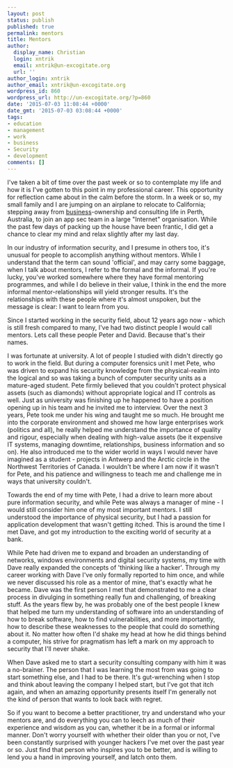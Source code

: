 ```yaml
---
layout: post
status: publish
published: true
permalink: mentors
title: Mentors
author:
  display_name: Christian
  login: xntrik
  email: xntrik@un-excogitate.org
  url: ''
author_login: xntrik
author_email: xntrik@un-excogitate.org
wordpress_id: 860
wordpress_url: http://un-excogitate.org/?p=860
date: '2015-07-03 11:08:44 +0000'
date_gmt: '2015-07-03 03:08:44 +0000'
tags:
- education
- management
- work
- business
- Security
- development
comments: []
---
```

<p>I've taken a bit of time over the past week or so to contemplate my life and how it is I've gotten to this point in my professional career. This opportunity for reflection came about in the calm before the storm. In a week or so, my small family and I are jumping on an airplane to relocate to California; stepping away from <a href="https://www.asteriskinfosec.com.au/">business</a>-ownership and consulting life in Perth, Australia, to join an app sec team in a large "Internet" organisation. While the past few days of packing up the house have been frantic, I did get a chance to clear my mind and relax slightly after my last day.</p>
<p>In our industry of information security, and I presume in others too, it's unusual for people to accomplish anything without mentors. While I understand that the term can sound 'official', and may carry some baggage, when I talk about mentors, I refer to the formal and the informal. If you're lucky, you've worked somewhere where they have formal mentoring programmes, and while I do believe in their value, I think in the end the more informal mentor-relationships will yield stronger results. It's the relationships with these people where it's almost unspoken, but the message is clear: I want to learn from you.</p>
<p>Since I started working in the security field, about 12 years ago now - which is still fresh compared to many, I've had two distinct people I would call mentors. Lets call these people Peter and David. Because that's their names.</p>
<p>I was fortunate at university. A lot of people I studied with didn't directly go to work in the field. But during a computer forensics unit I met Pete, who was driven to expand his security knowledge from the physical-realm into the logical and so was taking a bunch of computer security units as a mature-aged student. Pete firmly believed that you couldn't protect physical assets (such as diamonds) without appropriate logical and IT controls as well.  Just as university was finishing up he happened to have a position opening up in his team and he invited me to interview. Over the next 3 years, Pete took me under his wing and taught me so much. He brought me into the corporate environment and showed me how large enterprises work (politics and all), he really helped me understand the importance of quality and rigour, especially when dealing with high-value assets (be it expensive IT systems, managing downtime, relationships, business information and so on). He also introduced me to the wider world in ways I would never have imagined as a student - projects in Antwerp and the Arctic circle in the Northwest Territories of Canada. I wouldn't be where I am now if it wasn't for Pete, and his patience and willingness to teach me and challenge me in ways that university couldn't.</p>
<p>Towards the end of my time with Pete, I had a drive to learn more about pure information security, and while Pete was always a manager of mine - I would still consider him one of my most important mentors. I still understood the importance of physical security, but I had a passion for application development that wasn't getting itched. This is around the time I met Dave, and got my introduction to the exciting world of security at a bank.</p>
<p>While Pete had driven me to expand and broaden an understanding of networks, windows environments and digital security systems, my time with Dave really expanded the concepts of 'thinking like a hacker'. Through my career working with Dave I've only formally reported to him once, and while we never discussed his role as a mentor of mine, that's exactly what he became. Dave was the first person I met that demonstrated to me a clear process in divulging in something really fun and challenging, of breaking stuff. As the years flew by, he was probably one of the best people I knew that helped me turn my understanding of software into an understanding of how to break software, how to find vulnerabilities, and more importantly, how to describe these weaknesses to the people that could do something about it. No matter how often I'd shake my head at how he did things behind a computer, his strive for pragmatism has left a mark on my approach to security that I'll never shake. </p>
<p>When Dave asked me to start a security consulting company with him it was a no-brainer. The person that I was learning the most from was going to start something else, and I had to be there. It's gut-wrenching when I stop and think about leaving the company I helped start, but I've got that itch again, and when an amazing opportunity presents itself I'm generally not the kind of person that wants to look back with regret. </p>
<p>So if you want to become a better practitioner, try and understand who your mentors are, and do everything you can to leech as much of their experience and wisdom as you can, whether it be in a formal or informal manner. Don't worry yourself with whether their older than you or not, I've been constantly surprised with younger hackers I've met over the past year or so. Just find that person who inspires you to be better, and is willing to lend you a hand in improving yourself, and latch onto them.</p>
